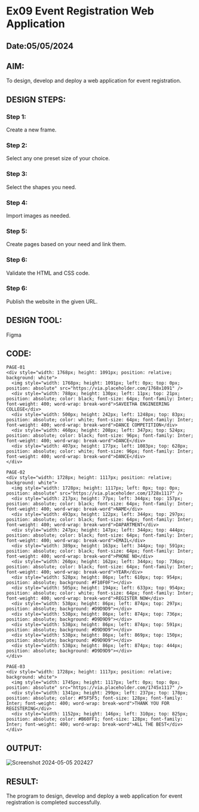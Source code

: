 # Ex09 Event Registration Web Application
## Date:05/05/2024

## AIM:
To design, develop and deploy a web application for event registration.

## DESIGN STEPS:

### Step 1:
Create a new frame.

### Step 2:
Select any one preset size of your choice.

### Step 3:
Select the shapes you need.

### Step 4:
Import images as needed.

### Step 5:
Create pages based on your need and link them.

### Step 6:

Validate the HTML and CSS code.

### Step 6:

Publish the website in the given URL.

## DESIGN TOOL:
Figma

## CODE:
```
PAGE-01
<div style="width: 1768px; height: 1091px; position: relative; background: white">
  <img style="width: 1768px; height: 1091px; left: 0px; top: 0px; position: absolute" src="https://via.placeholder.com/1768x1091" />
  <div style="width: 788px; height: 130px; left: 11px; top: 21px; position: absolute; color: black; font-size: 64px; font-family: Inter; font-weight: 400; word-wrap: break-word">SAVEETHA ENGINEERING COLLEGE</div>
  <div style="width: 500px; height: 242px; left: 1248px; top: 83px; position: absolute; color: white; font-size: 64px; font-family: Inter; font-weight: 400; word-wrap: break-word">DANCE COMPETITION</div>
  <div style="width: 460px; height: 208px; left: 347px; top: 524px; position: absolute; color: black; font-size: 96px; font-family: Inter; font-weight: 400; word-wrap: break-word">DANCE</div>
  <div style="width: 407px; height: 177px; left: 1083px; top: 628px; position: absolute; color: white; font-size: 96px; font-family: Inter; font-weight: 400; word-wrap: break-word">DANCE</div>
</div>

PAGE-02
<div style="width: 1728px; height: 1117px; position: relative; background: white">
  <img style="width: 1728px; height: 1117px; left: 0px; top: 0px; position: absolute" src="https://via.placeholder.com/1728x1117" />
  <div style="width: 217px; height: 77px; left: 344px; top: 157px; position: absolute; color: black; font-size: 64px; font-family: Inter; font-weight: 400; word-wrap: break-word">NAME</div>
  <div style="width: 493px; height: 122px; left: 344px; top: 297px; position: absolute; color: black; font-size: 64px; font-family: Inter; font-weight: 400; word-wrap: break-word">DAPARTMENT</div>
  <div style="width: 247px; height: 147px; left: 344px; top: 444px; position: absolute; color: black; font-size: 64px; font-family: Inter; font-weight: 400; word-wrap: break-word">EMAIL</div>
  <div style="width: 389px; height: 163px; left: 344px; top: 591px; position: absolute; color: black; font-size: 64px; font-family: Inter; font-weight: 400; word-wrap: break-word">PHONE NO</div>
  <div style="width: 260px; height: 162px; left: 344px; top: 736px; position: absolute; color: black; font-size: 64px; font-family: Inter; font-weight: 400; word-wrap: break-word">YEAR</div>
  <div style="width: 528px; height: 86px; left: 610px; top: 954px; position: absolute; background: #F10F0F"></div>
  <div style="width: 505px; height: 194px; left: 633px; top: 954px; position: absolute; color: white; font-size: 64px; font-family: Inter; font-weight: 400; word-wrap: break-word">REGISTER NOW</div>
  <div style="width: 538px; height: 86px; left: 874px; top: 297px; position: absolute; background: #D9D9D9"></div>
  <div style="width: 538px; height: 86px; left: 874px; top: 736px; position: absolute; background: #D9D9D9"></div>
  <div style="width: 538px; height: 86px; left: 874px; top: 591px; position: absolute; background: #D9D9D9"></div>
  <div style="width: 538px; height: 86px; left: 869px; top: 150px; position: absolute; background: #D9D9D9"></div>
  <div style="width: 538px; height: 86px; left: 874px; top: 444px; position: absolute; background: #D9D9D9"></div>
</div>

PAGE-03
<div style="width: 1728px; height: 1117px; position: relative; background: white">
  <img style="width: 1745px; height: 1117px; left: 0px; top: 0px; position: absolute" src="https://via.placeholder.com/1745x1117" />
  <div style="width: 1341px; height: 299px; left: 237px; top: 178px; position: absolute; color: #F5F5F5; font-size: 128px; font-family: Inter; font-weight: 400; word-wrap: break-word">THANK YOU FOR REGISTERING</div>
  <div style="width: 1152px; height: 146px; left: 310px; top: 825px; position: absolute; color: #B60FF1; font-size: 128px; font-family: Inter; font-weight: 400; word-wrap: break-word">ALL THE BEST</div>
</div>
```

## OUTPUT:
![Screenshot 2024-05-05 202427](https://github.com/sreevarshad/Figma/assets/128129573/0b9c36e4-094d-495a-9f25-64dcac2a1c39)



## RESULT:
The program to design, develop and deploy a web application for event registration is completed successfully.
